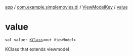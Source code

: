 [app](../../index.md) / [com.example.simplemovies.di](../index.md) / [ViewModelKey](index.md) / [value](./value.md)

# value

`val value: `[`KClass`](https://kotlinlang.org/api/latest/jvm/stdlib/kotlin.reflect/-k-class/index.html)`<out ViewModel>`

KClass that extends viewmodel

